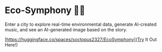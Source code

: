 # Eco-Symphony 🌿🎶

Enter a city to explore real-time environmental data, generate AI-created music, and see an AI-generated image based on the story.

[https://huggingface.co/spaces/soctopus2327/EcoSymphony](Try It Out Here!)


